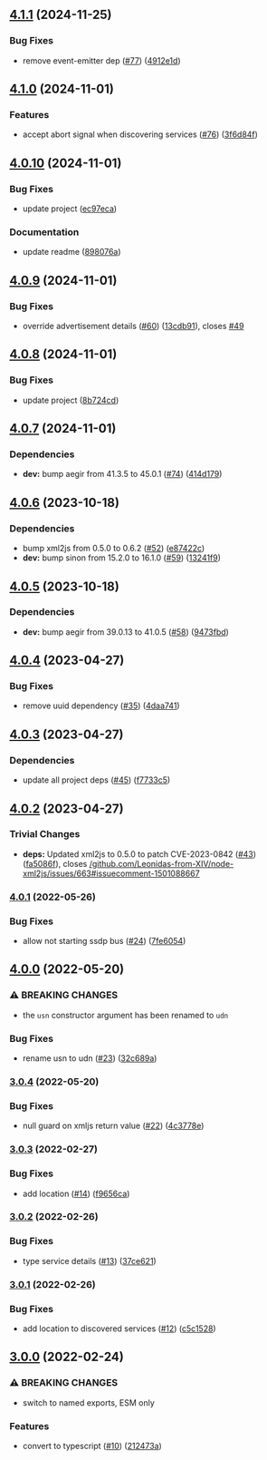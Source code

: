 ## [4.1.1](https://github.com/achingbrain/ssdp/compare/v4.1.0...v4.1.1) (2024-11-25)

### Bug Fixes

* remove event-emitter dep ([#77](https://github.com/achingbrain/ssdp/issues/77)) ([4912e1d](https://github.com/achingbrain/ssdp/commit/4912e1d729f8cf2c067e447d75b727898e003817))

## [4.1.0](https://github.com/achingbrain/ssdp/compare/v4.0.10...v4.1.0) (2024-11-01)

### Features

* accept abort signal when discovering services ([#76](https://github.com/achingbrain/ssdp/issues/76)) ([3f6d84f](https://github.com/achingbrain/ssdp/commit/3f6d84f1faab083529a43aa1b0b402c91b8d9c17))

## [4.0.10](https://github.com/achingbrain/ssdp/compare/v4.0.9...v4.0.10) (2024-11-01)

### Bug Fixes

* update project ([ec97eca](https://github.com/achingbrain/ssdp/commit/ec97eca1fa82c6efad298051fe9a1275337afcb7))

### Documentation

* update readme ([898076a](https://github.com/achingbrain/ssdp/commit/898076a76c0ad5f5c8201ba2c12ffa4c553ea918))

## [4.0.9](https://github.com/achingbrain/ssdp/compare/v4.0.8...v4.0.9) (2024-11-01)

### Bug Fixes

* override advertisement details ([#60](https://github.com/achingbrain/ssdp/issues/60)) ([13cdb91](https://github.com/achingbrain/ssdp/commit/13cdb91d9913141cd410a6959a8b2294c1dddbd0)), closes [#49](https://github.com/achingbrain/ssdp/issues/49)

## [4.0.8](https://github.com/achingbrain/ssdp/compare/v4.0.7...v4.0.8) (2024-11-01)

### Bug Fixes

* update project ([8b724cd](https://github.com/achingbrain/ssdp/commit/8b724cd8d833158e4d9d4101226aef9cd524c67f))

## [4.0.7](https://github.com/achingbrain/ssdp/compare/v4.0.6...v4.0.7) (2024-11-01)

### Dependencies

* **dev:** bump aegir from 41.3.5 to 45.0.1 ([#74](https://github.com/achingbrain/ssdp/issues/74)) ([414d179](https://github.com/achingbrain/ssdp/commit/414d1799a5df0479dfdb2a2ee7f289d2da98eeb7))

## [4.0.6](https://github.com/achingbrain/ssdp/compare/v4.0.5...v4.0.6) (2023-10-18)


### Dependencies

* bump xml2js from 0.5.0 to 0.6.2 ([#52](https://github.com/achingbrain/ssdp/issues/52)) ([e87422c](https://github.com/achingbrain/ssdp/commit/e87422c1f04728adc18e5f0568ab5814986e7754))
* **dev:** bump sinon from 15.2.0 to 16.1.0 ([#59](https://github.com/achingbrain/ssdp/issues/59)) ([13241f9](https://github.com/achingbrain/ssdp/commit/13241f9fdd2de5b0034244c41558fba449a5bb35))

## [4.0.5](https://github.com/achingbrain/ssdp/compare/v4.0.4...v4.0.5) (2023-10-18)


### Dependencies

* **dev:** bump aegir from 39.0.13 to 41.0.5 ([#58](https://github.com/achingbrain/ssdp/issues/58)) ([9473fbd](https://github.com/achingbrain/ssdp/commit/9473fbd074ab43a4cf3ee057e44e634178d8a66a))

## [4.0.4](https://github.com/achingbrain/ssdp/compare/v4.0.3...v4.0.4) (2023-04-27)


### Bug Fixes

* remove uuid dependency ([#35](https://github.com/achingbrain/ssdp/issues/35)) ([4daa741](https://github.com/achingbrain/ssdp/commit/4daa7419654c15ea36ecca919e7ad2003dc5d61e))

## [4.0.3](https://github.com/achingbrain/ssdp/compare/v4.0.2...v4.0.3) (2023-04-27)


### Dependencies

* update all project deps ([#45](https://github.com/achingbrain/ssdp/issues/45)) ([f7733c5](https://github.com/achingbrain/ssdp/commit/f7733c59183cef248f0366aee430bf1d27bf295a))

## [4.0.2](https://github.com/achingbrain/ssdp/compare/v4.0.1...v4.0.2) (2023-04-27)


### Trivial Changes

* **deps:** Updated xml2js to 0.5.0 to patch CVE-2023-0842 ([#43](https://github.com/achingbrain/ssdp/issues/43)) ([fa5086f](https://github.com/achingbrain/ssdp/commit/fa5086fc7fe0fb55012c0e15ef18bfb54b54cf30)), closes [/github.com/Leonidas-from-XIV/node-xml2js/issues/663#issuecomment-1501088667](https://github.com/achingbrain//github.com/Leonidas-from-XIV/node-xml2js/issues/663/issues/issuecomment-1501088667)

### [4.0.1](https://github.com/achingbrain/ssdp/compare/v4.0.0...v4.0.1) (2022-05-26)


### Bug Fixes

* allow not starting ssdp bus ([#24](https://github.com/achingbrain/ssdp/issues/24)) ([7fe6054](https://github.com/achingbrain/ssdp/commit/7fe6054f4178fce7e8f6bfa88a305ea789ab125a))

## [4.0.0](https://github.com/achingbrain/ssdp/compare/v3.0.4...v4.0.0) (2022-05-20)


### ⚠ BREAKING CHANGES

* the `usn` constructor argument has been renamed to `udn`

### Bug Fixes

* rename usn to udn ([#23](https://github.com/achingbrain/ssdp/issues/23)) ([32c689a](https://github.com/achingbrain/ssdp/commit/32c689a0541ced5f7444edc7b28dcab84ede8f91))

### [3.0.4](https://github.com/achingbrain/ssdp/compare/v3.0.3...v3.0.4) (2022-05-20)


### Bug Fixes

* null guard on xmljs return value ([#22](https://github.com/achingbrain/ssdp/issues/22)) ([4c3778e](https://github.com/achingbrain/ssdp/commit/4c3778e3a29e25314fd808c9fb3161062aea2224))

### [3.0.3](https://github.com/achingbrain/ssdp/compare/v3.0.2...v3.0.3) (2022-02-27)


### Bug Fixes

* add location ([#14](https://github.com/achingbrain/ssdp/issues/14)) ([f9656ca](https://github.com/achingbrain/ssdp/commit/f9656ca91e72cd88cb9856b725e8ffb08dedfcb3))

### [3.0.2](https://github.com/achingbrain/ssdp/compare/v3.0.1...v3.0.2) (2022-02-26)


### Bug Fixes

* type service details ([#13](https://github.com/achingbrain/ssdp/issues/13)) ([37ce621](https://github.com/achingbrain/ssdp/commit/37ce621e7cb43c45594b9112480e85d50809f7aa))

### [3.0.1](https://github.com/achingbrain/ssdp/compare/v3.0.0...v3.0.1) (2022-02-26)


### Bug Fixes

* add location to discovered services ([#12](https://github.com/achingbrain/ssdp/issues/12)) ([c5c1528](https://github.com/achingbrain/ssdp/commit/c5c152858891d41f72ce719331d13d7d4aa780ae))

## [3.0.0](https://github.com/achingbrain/ssdp/compare/v2.1.2...v3.0.0) (2022-02-24)


### ⚠ BREAKING CHANGES

* switch to named exports, ESM only

### Features

* convert to typescript ([#10](https://github.com/achingbrain/ssdp/issues/10)) ([212473a](https://github.com/achingbrain/ssdp/commit/212473a3fb239514692fd8c5be713ec15c3453e8))
